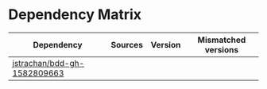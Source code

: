 # Dependency Matrix

Dependency | Sources | Version | Mismatched versions
---------- | ------- | ------- | -------------------
[jstrachan/bdd-gh-1582809663](https://github.com/jstrachan/bdd-gh-1582809663.git) |  | []() | 
